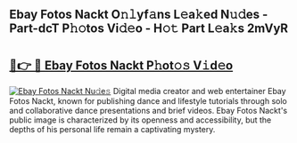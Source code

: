 ## Ebay Fotos Nackt O𝚗𝚕yf𝚊ns L𝚎a𝚔ed N𝚞𝚍es - Part-dcT P𝚑𝚘tos Vi𝚍𝚎o - H𝚘𝚝 Part L𝚎a𝚔s 2mVyR

# <h2><a href="http://kf7v3vr.oniu.top/?m=Ebay+Fotos+Nackt">🔗👉 🔴 Ebay Fotos Nackt P𝚑ot𝚘𝚜 V𝚒d𝚎o</a></h2>

[![Ebay Fotos Nackt Nu𝚍e𝚜](https://i.imgur.com/0qMVB7G.gif)](http://kf7v3vr.oniu.top/?m=Ebay+Fotos+Nackt)
Digital media creator and web entertainer Ebay Fotos Nackt, known for publishing dance and lifestyle tutorials through solo and collaborative dance presentations and brief videos. Ebay Fotos Nackt's public image is characterized by its openness and accessibility, but the depths of his personal life remain a captivating mystery.  
